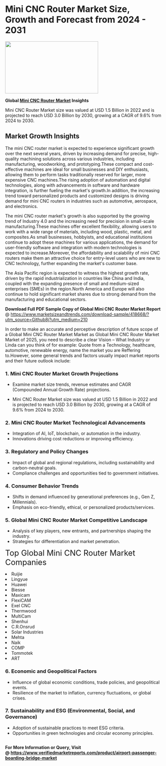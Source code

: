 <H1>Mini CNC Router Market Size, Growth and Forecast from 2024 - 2031</H1><img class="aligncenter size-medium wp-image-584254" src="https://thirdeyenews.in/wp-content/uploads/2024/09/Global-Market-Research-300x168.jpeg" alt="" width="300" height="168" /><p><strong>Global&nbsp;<a href="https://www.marketsizeandtrends.com/download-sample/418668/?utm_source=Github8j?utm_medium=210">Mini CNC Router Market</a> Insights</strong></p><p>Mini CNC Router Market size was valued at USD 1.5 Billion in 2022 and is projected to reach USD 3.0 Billion by 2030, growing at a CAGR of 9.6% from 2024 to 2030.</p><p><h2>Market Growth Insights</h2> <p>The mini CNC router market is expected to experience significant growth over the next several years, driven by increasing demand for precise, high-quality machining solutions across various industries, including manufacturing, woodworking, and prototyping.These compact and cost-effective machines are ideal for small businesses and DIY enthusiasts, allowing them to perform tasks traditionally reserved for larger, more expensive CNC machines.The rising adoption of automation and digital technologies, along with advancements in software and hardware integration, is further fueling the market's growth.In addition, the increasing trend toward personalized products and customized designs is driving demand for mini CNC routers in industries such as automotive, aerospace, and electronics.</p> <p>The mini CNC router market's growth is also supported by the growing trend of Industry 4.0 and the increasing need for precision in small-scale manufacturing.These machines offer excellent flexibility, allowing users to work with a wide range of materials, including wood, plastic, metal, and composites.As small businesses, hobbyists, and educational institutions continue to adopt these machines for various applications, the demand for user-friendly software and integration with modern technologies is expected to increase.Moreover, the affordability and scalability of mini CNC routers make them an attractive choice for entry-level users who are new to CNC technology, further expanding the market's customer base.</p> <p>The Asia Pacific region is expected to witness the highest growth rate, driven by the rapid industrialization in countries like China and India, coupled with the expanding presence of small and medium-sized enterprises (SMEs) in the region.North America and Europe will also continue to hold significant market shares due to strong demand from the manufacturing and educational sectors.</p> <p><span class=""><strong>Download Full PDF Sample Copy of Global Mini CNC Router Market Report</strong> @ <a href="https://www.marketsizeandtrends.com/download-sample/418668/?utm_source=Github8j?utm_medium=210" target="_blank">https://www.marketsizeandtrends.com/download-sample/418668/?utm_source=Github8j?utm_medium=210</a></span></p><p>In order to make an accurate and perceptive description of future scope of a Global&nbsp;Mini CNC Router Market Market as Global&nbsp;Mini CNC Router Market Market of 2025, you need to describe a clear Vision &ndash; What Industry or Linda can you think of for example: Quote from a Technology, healthcare, automotive, renewable energy, name the market you are Reffering to.However, some general trends and factors usually impact market reports and their future outlook include:</p><h3>1.&nbsp;<strong>Mini CNC Router Market Growth Projections</strong></h3><ul><li>Examine market size trends, revenue estimates and CAGR (Compounded Annual Growth Rate) projections.</li><li><p>Mini CNC Router Market size was valued at USD 1.5 Billion in 2022 and is projected to reach USD 3.0 Billion by 2030, growing at a CAGR of 9.6% from 2024 to 2030.</p></li></ul><h3>2.&nbsp;<strong>Mini CNC Router Market Technological Advancements</strong></h3><ul><li>Integration of AI, IoT, blockchain, or automation in the industry.</li><li>Innovations driving cost reductions or improving efficiency.</li></ul><h3>3.&nbsp;<strong>Regulatory and Policy Changes</strong></h3><ul><li>Impact of global and regional regulations, including sustainability and carbon-neutral goals.</li><li>Compliance challenges and opportunities tied to government initiatives.</li></ul><h3>4.&nbsp;<strong>Consumer Behavior Trends</strong></h3><ul><li>Shifts in demand influenced by generational preferences (e.g., Gen Z, Millennials).</li><li>Emphasis on eco-friendly, ethical, or personalized products/services.</li></ul><h3>5.&nbsp;<strong>Global Mini CNC Router Market Competitive Landscape</strong></h3><ul><li>Analysis of key players, new entrants, and partnerships shaping the industry.</li><li>Strategies for differentiation and market penetration.</li></ul><p data-pm-slice="1 1 []"><span style="color: inherit; font-family: inherit; font-size: 25px;">Top Global Mini CNC Router Market Companies</span></p><div class="" data-test-id=""><p><li>Ruijie</li><li> Lingyue</li><li> Huawei</li><li> Biesse</li><li> Maxicam</li><li> FlexiCAM</li><li> Exel CNC</li><li> Thermwood</li><li> MultiCam</li><li> Shenhui</li><li> C.R.Onsrud</li><li> Solar Industries</li><li> Mehta</li><li> Naik</li><li> COMP</li><li> Tommotek</li><li> ART</li></p></div><h3>6.&nbsp;<strong>Economic and Geopolitical Factors</strong></h3><ul><li>Influence of global economic conditions, trade policies, and geopolitical events.</li><li>Resilience of the market to inflation, currency fluctuations, or global crises.</li></ul><h3>7.&nbsp;<strong>Sustainability and ESG (Environmental, Social, and Governance)</strong></h3><ul><li>Adoption of sustainable practices to meet ESG criteria.</li><li>Opportunities in green technologies and circular economy principles.</li></ul><h2><strong style="font-size: 14px;">For More Information or Query, Visit @&nbsp;</strong><a style="background-color: #ffffff; font-size: 14px;" href="https://www.marketsizeandtrends.com/report/mini-cnc-router-market/" target="_blank">https://www.verifiedmarketreports.com/product/airport-passenger-boarding-bridge-market</a></h2>